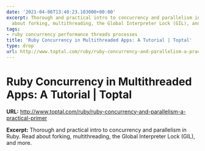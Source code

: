 ```yaml
---
date: '2021-04-06T13:40:23.103000+00:00'
excerpt: Thorough and practical intro to concurrency and parallelism in Ruby. Read
  about forking, multithreading, the Global Interpreter Lock (GIL), and more.
tags:
- ruby concurrency performance threads processes
title: 'Ruby Concurrency in Multithreaded Apps: A Tutorial | Toptal'
type: drop
url: http://www.toptal.com/ruby/ruby-concurrency-and-parallelism-a-practical-primer
---
```


# Ruby Concurrency in Multithreaded Apps: A Tutorial | Toptal

**URL:** http://www.toptal.com/ruby/ruby-concurrency-and-parallelism-a-practical-primer

**Excerpt:** Thorough and practical intro to concurrency and parallelism in Ruby. Read about forking, multithreading, the Global Interpreter Lock (GIL), and more.
